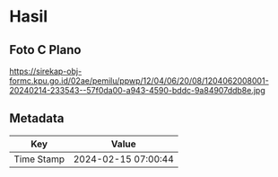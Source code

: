 # Hasil

## Foto C Plano

https://sirekap-obj-formc.kpu.go.id/02ae/pemilu/ppwp/12/04/06/20/08/1204062008001-20240214-233543--57f0da00-a943-4590-bddc-9a84907ddb8e.jpg


## Metadata

| Key        | Value               |
| ---------- | ------------------- |
| Time Stamp | 2024-02-15 07:00:44 |




